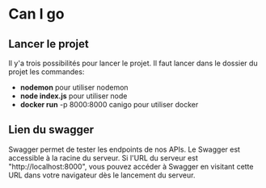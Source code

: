 # Can I go
## Lancer le projet
Il y'a trois possibilités pour lancer le projet. Il faut lancer dans le dossier du projet les commandes:
- **nodemon** pour utiliser nodemon
- **node index.js** pour utiliser node
- **docker run** -p 8000:8000 canigo pour utiliser docker

## Lien du swagger
Swagger permet de tester les endpoints de nos APIs. Le Swagger est accessible à la racine du serveur. Si l'URL du serveur est "http://localhost:8000", vous pouvez accéder à Swagger en visitant cette URL dans votre navigateur dès le lancement du serveur.
